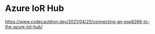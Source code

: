 # Azure IoR Hub

https://www.codecauldron.dev/2021/04/25/connecting-an-esp8266-to-the-azure-iot-hub/